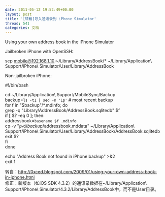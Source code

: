 ```yaml
---
date: 2011-05-12 19:52:49+00:00
layout: post
title: '[转载]导入通讯录到 iPhone Simulator'
thread: 541
categories: 文档
---
```


Using your own address book in the iPhone Simulator  
<!-- more -->  
Jailbroken iPhone with OpenSSH:  
  
  
scp mobile@192.168.1.10:~/Library/AddressBook/* ~/Library/Application\ Support/iPhone\ Simulator/User/Library/AddressBook  
  
  
Non-jailbroken iPhone:  
  
#!/bin/bash  
  
cd ~/Library/Application\ Support/MobileSync/Backup  
backup=`ls -t1 | sed -n '1p'` # most recent backup  
for f in "$backup"/*.mdinfo; do  
   grep -q "Library/AddressBook/AddressBook.sqlitedb" $f  
   if [ $? -eq 0 ]; then  
       addressbook=`basename $f .mdinfo`  
       cp -v "`pwd`/$backup/$addressbook.mddata" ~/Library/Application\ Support/iPhone\ Simulator/User/Library/AddressBook/AddressBook.sqlitedb  
       exit $?  
   fi  
done  
  
echo "Address Book not found in iPhone backup" >&2  
exit 1  
  
  
  
转自：http://0xced.blogspot.com/2009/01/using-your-own-address-book-in-iphone.html  
修正：新版本（如iOS SDK 4.3.2）的通讯录数据在~/Library/Application\ Support/iPhone\ Simulator/4.3.2/Library/AddressBook中，而不是User目录。  

